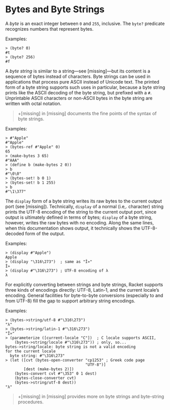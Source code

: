 # Bytes and Byte Strings

A _byte_ is an exact integer between `0` and `255`, inclusive. The
`byte?` predicate recognizes numbers that represent bytes.

Examples:

```racket
> (byte? 0)  
#t           
> (byte? 256)
#f           
```

A _byte string_ is similar to a string—see \[missing\]—but its content
is a sequence of bytes instead of characters. Byte strings can be used
in applications that process pure ASCII instead of Unicode text. The
printed form of a byte string supports such uses in particular, because
a byte string prints like the ASCII decoding of the byte string, but
prefixed with a `#`. Unprintable ASCII characters or non-ASCII bytes in
the byte string are written with octal notation.

> +\[missing\] in \[missing\] documents the fine points of the syntax of
> byte strings.

Examples:

```racket
> #"Apple"                   
#"Apple"                     
> (bytes-ref #"Apple" 0)     
65                           
> (make-bytes 3 65)          
#"AAA"                       
> (define b (make-bytes 2 0))
> b                          
#"\0\0"                      
> (bytes-set! b 0 1)         
> (bytes-set! b 1 255)       
> b                          
#"\1\377"                    
```

The `display` form of a byte string writes its raw bytes to the current
output port \(see \[missing\]\). Technically, `display` of a normal
\(i.e,. character\) string prints the UTF-8 encoding of the string to
the current output port, since output is ultimately defined in terms of
bytes; `display` of a byte string, however, writes the raw bytes with no
encoding. Along the same lines, when this documentation shows output, it
technically shows the UTF-8-decoded form of the output.

Examples:

```racket
> (display #"Apple")                         
Apple                                        
> (display "\316\273")  ; same as "Î»"       
Î»                                           
> (display #"\316\273") ; UTF-8 encoding of λ
λ                                            
```

For explicitly converting between strings and byte strings, Racket
supports three kinds of encodings directly: UTF-8, Latin-1, and the
current locale’s encoding. General facilities for byte-to-byte
conversions \(especially to and from UTF-8\) fill the gap to support
arbitrary string encodings.

Examples:

```racket
> (bytes->string/utf-8 #"\316\273")                               
"λ"                                                               
> (bytes->string/latin-1 #"\316\273")                             
"Î»"                                                              
> (parameterize ([current-locale "C"])  ; C locale supports ASCII,
    (bytes->string/locale #"\316\273")) ; only, so...             
bytes->string/locale: byte string is not a valid encoding         
for the current locale                                            
  byte string: #"\316\273"                                        
> (let ([cvt (bytes-open-converter "cp1253" ; Greek code page     
                                   "UTF-8")]                      
        [dest (make-bytes 2)])                                    
    (bytes-convert cvt #"\353" 0 1 dest)                          
    (bytes-close-converter cvt)                                   
    (bytes->string/utf-8 dest))                                   
"λ"                                                               
```

> +\[missing\] in \[missing\] provides more on byte strings and
> byte-string procedures.
